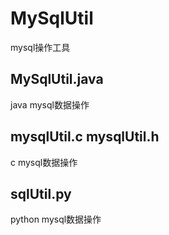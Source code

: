 # MySqlUtil
mysql操作工具

## MySqlUtil.java
java mysql数据操作

## mysqlUtil.c mysqlUtil.h
c mysql数据操作

## sqlUtil.py
python mysql数据操作
